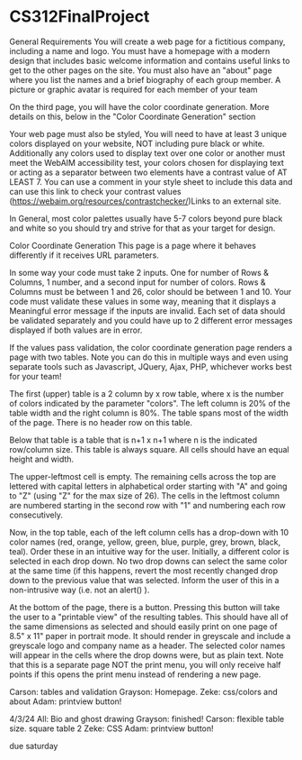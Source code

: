 # CS312FinalProject

General Requirements
You will create a web page for a fictitious company, including a name and logo.  You must have a homepage with a modern design that includes basic welcome information and contains useful links to get to the other pages on the site.  You must also have an "about" page where you list the names and a brief biography of each group member.  A picture or graphic avatar is required for each member of your team

On the third page, you will have the color coordinate generation.  More details on this, below in the "Color Coordinate Generation" section

Your web page must also be styled, You will need to have at least 3 unique colors displayed on your website, NOT including pure black or white. Additionally any colors used to display text over one color or another must meet the WebAIM accessibility test, your colors chosen for displaying text or acting as a separator between two elements have a contrast value of AT LEAST 7. You can use a comment in your style sheet to include this data and can use this link to check your contrast values (https://webaim.org/resources/contrastchecker/)Links to an external site.

In General, most color palettes usually have 5-7 colors beyond pure black and white so you should try and strive for that as your target for design.

Color Coordinate Generation
This page is a page where it behaves differently if it receives URL parameters. 

In some way your code must take 2 inputs. One for number of Rows & Columns, 1 number, and a second input for number of colors. Rows & Columns must be between 1 and 26, color should be between 1 and 10. Your code must validate these values in some way, meaning that it displays a Meaningful error message if the inputs are invalid. Each set of data should be validated separately and you could have up to 2 different error messages displayed if both values are in error.

If the values pass validation, the color coordinate generation page renders a page with two tables. Note you can do this in multiple ways and even using separate tools such as Javascript, JQuery, Ajax, PHP, whichever works best for your team!

The first (upper) table is a 2 column by x row table, where x is the number of colors indicated by the parameter "colors". The left column is 20% of the table width and the right column is 80%.  The table spans most of the width of the page.  There is no header row on this table.

Below that table is a table that is n+1 x n+1 where n is the indicated row/column size.  This table is always square. All cells should have an equal height and width.

The upper-leftmost cell is empty.  The remaining cells across the top are lettered with capital letters in alphabetical order starting with "A" and going to "Z" (using "Z" for the max size of 26).  The cells in the leftmost column are numbered starting in the second row with "1" and numbering each row consecutively.

Now, in the top table, each of the left column cells has a drop-down with 10 color names (red, orange, yellow, green, blue, purple, grey, brown, black, teal).  Order these in an intuitive way for the user.  Initially, a different color is selected in each drop down.  No two drop downs can select the same color at the same time (if this happens, revert the most recently changed drop down to the previous value that was selected.  Inform the user of this in a non-intrusive way (i.e. not an alert() ).

At the bottom of the page, there is a button.  Pressing this button will take the user to a "printable view" of the resulting tables.  This should have all of the same dimensions as selected and should easily print on one page of 8.5" x 11" paper in portrait mode.  It should render in greyscale and include a greyscale logo and company name as a header.  The selected color names will appear in the cells where the drop downs were, but as plain text.  Note that this is a separate page NOT the print menu, you will only receive half points if this opens the print menu instead of rendering a new page.


Carson: tables and validation
Grayson: Homepage.
Zeke: css/colors and about
Adam: printview button!

4/3/24
All: Bio and ghost drawing
Grayson: finished!
Carson: flexible table size. square table 2
Zeke: CSS
Adam: printview button!

due saturday

